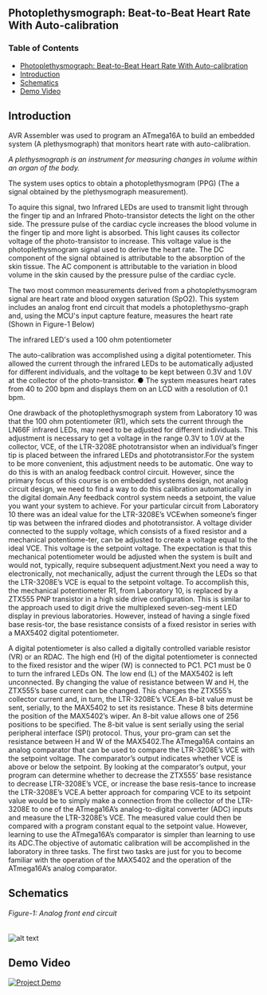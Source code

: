 ## Photoplethysmograph: Beat-to-Beat Heart Rate With Auto-calibration

### Table of Contents

- [Photoplethysmograph: Beat-to-Beat Heart Rate With Auto-calibration](#)
- [Introduction](#introduction)
- [Schematics](#schematics)
- [Demo Video](#demo-video)

## Introduction 

AVR Assembler was used to program an ATmega16A to build an embedded system 
(A plethysmograph) that monitors heart rate with auto-calibration.

*A plethysmograph is an instrument for measuring changes in volume within an 
organ of the body.*

The system uses optics to obtain a photoplethysmogram (PPG) (The a signal 
obtained by the plethysmograph measurement).

To aquire this signal, two Infrared LEDs are used to transmit light 
through the finger tip and an Infrared Photo-transistor detects the light on 
the other side. The pressure pulse of the cardiac cycle increases the blood 
volume in the finger tip and more light is absorbed. This light causes its collector 
voltage of the photo-transistor to increase. This voltage value is the 
photoplethysmogram signal used to derive the heart rate. The DC component of the signal 
obtained is attributable to the absorption of the skin tissue. The AC component is 
attributable to the variation in blood volume in the skin caused by the pressure pulse of 
the cardiac cycle.

The two most common measurements derived from a photoplethysmogram signal are heart rate 
and blood oxygen saturation (SpO2). This system includes an analog front end circuit that
models a photoplethysmo-graph and, using the MCU's input capture feature, measures the 
heart rate (Shown in Figure-1 Below)

The infrared LED's used a 100 ohm potentiometer 

The auto-calibration was accomplished using a digital potentiometer. This 
allowed the current through the infrared LEDs to be automatically adjusted for 
different individuals, and the voltage to be kept between 0.3V and 1.0V at the 
collector of the photo-transistor.
● The system measures heart rates from 40 to 200 bpm and displays them on an 
LCD with a resolution of 0.1 bpm.


 
One drawback of the photoplethysmograph system from Laboratory 10 was that the 
100 ohm potentiometer (R1), which sets the current through the LN66F infrared 
LEDs, may need to be adjusted for different individuals. This adjustment is 
necessary to get a voltage in the range 0.3V to 1.0V at the collector, VCE, of 
the LTR-3208E phototransistor when an individual’s finger tip is placed between 
the infrared LEDs and phototransistor.For the system to be more convenient, 
this adjustment needs to be automatic. One way to do this is with an analog 
feedback control circuit. However, since the primary focus of this course is 
on embedded systems design, not analog circuit design, we need to find a way 
to do this calibration automatically in the digital domain.Any feedback 
control system needs a setpoint, the value you want your system to achieve. 
For your particular circuit from Laboratory 10 there was an ideal value for 
the LTR-3208E’s VCEwhen someone’s finger tip was between the infrared diodes 
and phototransistor. A voltage divider connected to the supply voltage, which 
consists of a fixed resistor and a mechanical potentiome-ter, can be adjusted 
to create a voltage equal to the ideal VCE. This voltage is the setpoint 
voltage. The expectation is that this mechanical potentiometer would be 
adjusted when the system is built and would not, typically, require subsequent 
adjustment.Next you need a way to electronically, not mechanically, adjust the 
current through the LEDs so that the LTR-3208E’s VCE is equal to the setpoint 
voltage. To accomplish this, the mechanical potentiometer R1, from Laboratory 
10, is replaced by a ZTX555 PNP transistor in a high side drive configuration. 
This is similar to the approach used to digit drive the multiplexed 
seven-seg-ment LED display in previous laboratories. However, instead of 
having a single fixed base resis-tor, the base resistance consists of a fixed 
resistor in series with a MAX5402 digital potentiometer. 

A digital potentiometer is also called a digitally controlled variable 
resistor (VR) or an RDAC. The high end (H) of the digital potentiometer is 
connected to the fixed resistor and the wiper (W) is connected to PC1. PC1 
must be 0 to turn the infrared LEDs ON. The low end (L) of the MAX5402 is 
left unconnected. By changing the value of resistance between W and H, the 
ZTX555’s base current can be changed. This changes the ZTX555’s collector 
current and, in turn, the LTR-3208E’s VCE.An 8-bit value must be sent, 
serially, to the MAX5402 to set its resistance. These 8 bits determine the 
position of the MAX5402’s wiper. An 8-bit value allows one of 256 positions 
to be specified. The 8-bit value is sent serially using the serial peripheral 
interface (SPI) protocol. Thus, your pro-gram can set the resistance between 
H and W of the MAX5402.The ATmega16A contains an analog comparator that can 
be used to compare the LTR-3208E’s VCE with the setpoint voltage. The 
comparator’s output indicates whether VCE is above or below the setpoint. By 
looking at the comparator’s output, your program can determine whether to 
decrease the ZTX555’ base resistance to decrease LTR-3208E’s VCE, or increase 
the base resis-tance to increase the LTR-3208E’s VCE.A better approach for 
comparing VCE to its setpoint value would be to simply make a connection from 
the collector of the LTR-3208E to one of the ATmega16A’s analog-to-digital 
converter (ADC) inputs and measure the LTR-3208E’s VCE. The measured value 
could then be compared with a program constant equal to the setpoint value. 
However, learning to use the ATmega16A’s comparator is simpler than learning 
to use its ADC.The objective of automatic calibration will be accomplished in 
the laboratory in three tasks. The first two tasks are just for you to become 
familiar with the operation of the MAX5402 and the operation of the 
ATmega16A’s analog comparator.

## Schematics

###### Figure-1: Analog front end circuit
![alt text](http://i.imgur.com/huBq5eb.png "Analog front end circuit")

## Demo Video

[![Project Demo](http://i.imgur.com/WRxF8gb.png)](https://www.youtube.com/watch?v=9BOhHENQnds "Project Demo - Click to Watch")